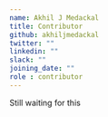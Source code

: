 ```yaml
---
name: Akhil J Medackal
title: Contributor
github: akhiljmedackal
twitter: ""
linkedin: ""
slack: ""
joining_date: ""
role : contributor
---
```


Still waiting for this

